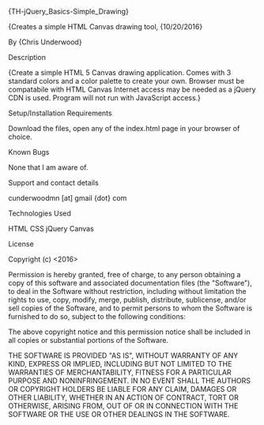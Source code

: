 {TH-jQuery_Basics-Simple_Drawing}

{Creates a simple HTML Canvas drawing tool, {10/20/2016}

By {Chris Underwood}

Description

{Create a simple HTML 5 Canvas drawing application. Comes with 3 standard colors and a color palette to create your own. Browser must be compatabile with HTML Canvas Internet access may be needed as a jQuery CDN is used. Program will not run with JavaScript access.}

Setup/Installation Requirements

Download the files, open any of the index.html page in your browser of choice.

Known Bugs

None that I am aware of.

Support and contact details

cunderwoodmn [at] gmail {dot} com

Technologies Used

HTML CSS jQuery Canvas

License

Copyright (c) <2016>

Permission is hereby granted, free of charge, to any person obtaining a copy of this software and associated documentation files (the "Software"), to deal in the Software without restriction, including without limitation the rights to use, copy, modify, merge, publish, distribute, sublicense, and/or sell copies of the Software, and to permit persons to whom the Software is furnished to do so, subject to the following conditions:

The above copyright notice and this permission notice shall be included in all copies or substantial portions of the Software.

THE SOFTWARE IS PROVIDED "AS IS", WITHOUT WARRANTY OF ANY KIND, EXPRESS OR IMPLIED, INCLUDING BUT NOT LIMITED TO THE WARRANTIES OF MERCHANTABILITY, FITNESS FOR A PARTICULAR PURPOSE AND NONINFRINGEMENT. IN NO EVENT SHALL THE AUTHORS OR COPYRIGHT HOLDERS BE LIABLE FOR ANY CLAIM, DAMAGES OR OTHER LIABILITY, WHETHER IN AN ACTION OF CONTRACT, TORT OR OTHERWISE, ARISING FROM, OUT OF OR IN CONNECTION WITH THE SOFTWARE OR THE USE OR OTHER DEALINGS IN THE SOFTWARE.
